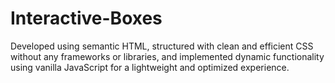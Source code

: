 # Interactive-Boxes
Developed using semantic HTML, structured with clean and efficient CSS without any frameworks or libraries, and implemented dynamic functionality using vanilla JavaScript for a lightweight and optimized experience.
